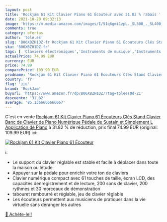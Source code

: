 ```yaml
---
layout: post
title: 'Rockjam 61 Kit Clavier Piano 61 Écouteur avec 31.82 % rabais '
date: 2021-10-20 09:32:13
image: 'https://m.media-amazon.com/images/I/51q6gmi1zpL._SL500_._SL400_.jpg'
comments: true
category: ofertas
author: 'tole.es'
slug: 'B06XBZH1DZ-fr Rockjam 61 Kit Clavier Piano 61 Écouteurs Clés Stand...'
sku: 'B06XBZH1DZ-fr'
tags: [ 'Claviers électroniques','Instruments de musique','Instruments de musique et Sono','Pianos et claviers','rockjam', ]
actualPrice: 74.99 EUR
currency: EUR
price: 74.99
comparePrice: 109.99 EUR
prodname: 'Rockjam 61 Kit Clavier Piano 61 Écouteurs Clés Stand Clavier Banc de Clavier de Piano Numérique Pédale de Sustain et Simplement L Application de Piano'
country: 'fr'
flag: '🇫🇷'
brand: 'RockJam'
buyurl: 'https://www.amazon.fr/dp/B06XBZH1DZ/?tag=tolees0d-21'
descuento: '31.82'
average: '85.1366666666667'
---
```


C'est en vente [Rockjam 61 Kit Clavier Piano 61 Écouteurs Clés Stand Clavier Banc de Clavier de Piano Numérique Pédale de Sustain et Simplement L Application de Piano](https://www.amazon.fr/dp/B06XBZH1DZ/?tag=tolees0d-21)  à  31.82 % de réduction, prix final  74.99 EUR (original: 109.99 EUR) ici:

[![Rockjam 61 Kit Clavier Piano 61 Écouteur](https://m.media-amazon.com/images/I/51q6gmi1zpL._SL500_._SL400_.jpg)](https://www.amazon.fr/dp/B06XBZH1DZ/?tag=tolees0d-21)

ℹ️:

- Le support du clavier réglable est stable et facile à déplacer dans toute la maison ou létude
- Appuyer sur la pédale pour enrichir votre ton de claviers
- Clavier numérique compact avec 61 touches de taille, écran LCD, des capacités denregistrement et de lecture, 200 sons de clavier, 200 rythmes et 30 morceaux de démonstration
- tabouret rembourré et réglable, jeu de clavier réglable
- Les écouteurs permettent aux musiciens de pratiquer dans la vie virtuelle sans déranger les autres

[🛒 Achète-le!!](https://www.amazon.fr/dp/B06XBZH1DZ/?tag=tolees0d-21)
